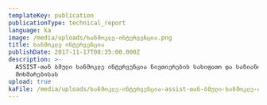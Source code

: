 ```yaml
---
templateKey: publication
publicationType: technical_report
language: ka
image: /media/uploads/ხანმოკლე-ინტერვენცია.png
title: ხანმოკლე ინტერვენცია
publishDate: 2017-11-17T08:35:00.000Z
description: >-
  ASSIST-თან ბმული ხანმოკლე ინტერვენცია ნივთიერების სახიფათო და საზიანო
  მოხმარებისას
upload: true
kaFile: /media/uploads/ხანმოკლე-ინტერვენცია-assist-თან-ბმული-ხანმოკლე-ინტერვენცია.pdf
---
```


